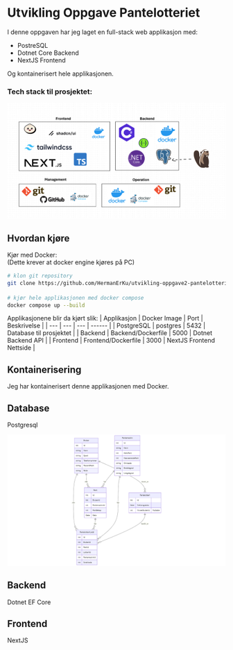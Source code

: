 # Utvikling Oppgave Pantelotteriet

I denne oppgaven har jeg laget en full-stack web applikasjon med:
- PostreSQL 
- Dotnet Core Backend
- NextJS Frontend

Og kontainerisert hele applikasjonen.




### Tech stack til prosjektet:

![Tech Stack til oppgaven](readme_data/Utvikling_Pantelotteri_TechStack.png)

## Hvordan kjøre

Kjør med Docker: <br>
(Dette krever at docker engine kjøres på PC)
```bash
# klon git repository
git clone https://github.com/HermanErKu/utvikling-oppgave2-pantelotteriet

# kjør hele applikasjonen med docker compose
docker compose up --build
```


Applikasjonene blir da kjørt slik:
| Applikasjon | Docker Image | Port | Beskrivelse |
| --- | --- | --- | ------ |
| PostgreSQL | postgres | 5432 | Database til prosjektet |
| Backend | Backend/Dockerfile | 5000 | Dotnet Backend API |
| Frontend | Frontend/Dockerfile | 3000 | NextJS Frontend Nettside |


## Kontainerisering
Jeg har kontainerisert denne applikasjonen med Docker.

## Database
Postgresql

![PNG image of mermaidcode with database definition](readme_data/database_mermaid.png)


## Backend
Dotnet EF Core

## Frontend
NextJS